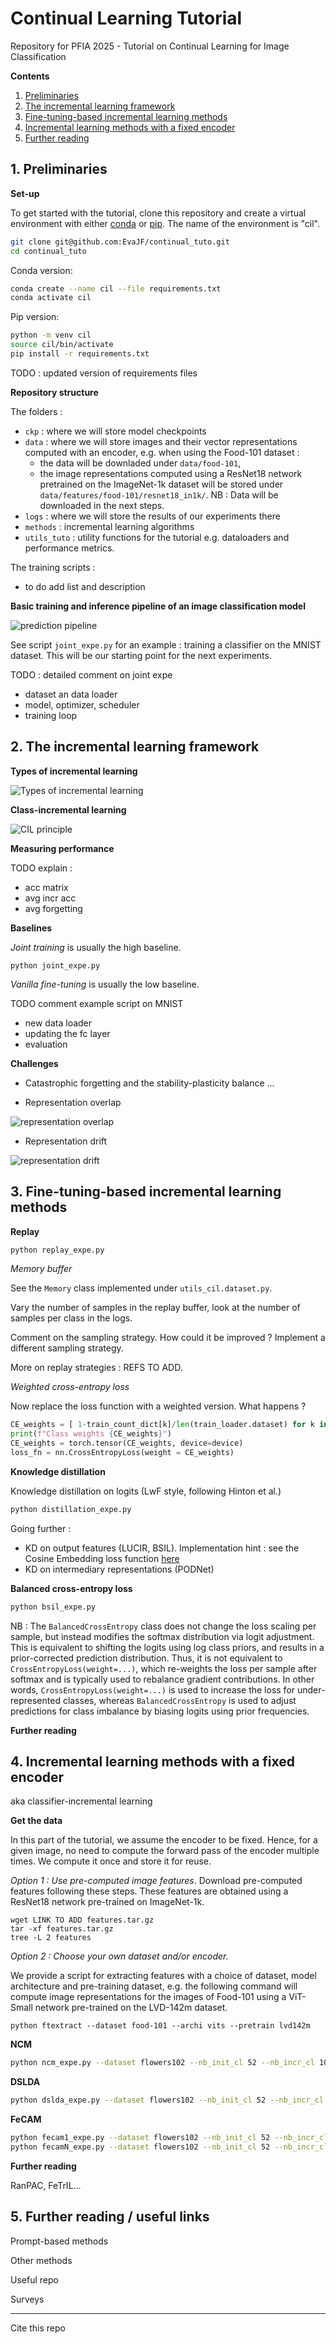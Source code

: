 # Continual Learning Tutorial

Repository for PFIA 2025 - Tutorial on Continual Learning for Image Classification

__Contents__

1. [Preliminaries](#part1)
2. [The incremental learning framework](#part2)
3. [Fine-tuning-based incremental learning methods](#part3)
4. [Incremental learning methods with a fixed encoder](#part4)
5. [Further reading](#part5)


## 1. Preliminaries <a name="part1"></a>

__Set-up__

To get started with the tutorial, clone this repository and 
create a virtual environment with either [conda](https://docs.conda.io/projects/conda/en/latest/user-guide/tasks/manage-environments.html) or [pip](https://python-guide-pt-br.readthedocs.io/fr/latest/dev/virtualenvs.html).
The name of the environment is "cil".

```bash
git clone git@github.com:EvaJF/continual_tuto.git
cd continual_tuto
````
Conda version:
```bash
conda create --name cil --file requirements.txt
conda activate cil
```
Pip version:
```bash
python -m venv cil
source cil/bin/activate 
pip install -r requirements.txt
```

TODO : updated version of requirements files

__Repository structure__

The folders : 
* `ckp` : where we will store model checkpoints
* `data` : where we will store images and their vector representations computed with an encoder, e.g. when using the Food-101 dataset :
    - the data will be downladed under `data/food-101`, 
    - the image representations computed using a ResNet18 network pretrained on the ImageNet-1k dataset will be stored under `data/features/food-101/resnet18_in1k/`.
NB : Data will be downloaded in the next steps. 
* `logs` : where we will store the results of our experiments there
* `methods` : incremental learning algorithms
* `utils_tuto` : utility functions for the tutorial e.g. dataloaders and performance metrics.

The training scripts : 
* to do add list and description

__Basic training and inference pipeline of an image classification model__

<img src="media/pred_pipeline.png" alt="prediction pipeline">

See script `joint_expe.py` for an example : training a classifier on the MNIST dataset. This will be our starting point for the next experiments. 

TODO : detailed comment on joint expe
* dataset an data loader
* model, optimizer, scheduler
* training loop

## 2. The incremental learning framework <a name="part2"></a>

__Types of incremental learning__

<img src="media/IL_types.png" alt="Types of incremental learning">

__Class-incremental learning__

<img src="media/cil_principle.png" alt="CIL principle">

__Measuring performance__

TODO explain : 
- acc matrix 
- avg incr acc 
- avg forgetting

__Baselines__

*Joint training* is usually the high baseline.

```
python joint_expe.py
```

*Vanilla fine-tuning* is usually the low baseline. 

TODO comment example script on MNIST
* new data loader
* updating the fc layer
* evaluation

__Challenges__

* Catastrophic forgetting and the stability-plasticity balance
...

* Representation overlap
<img src="media/representation_overlap.png" alt="representation overlap">

* Representation drift
<img src="media/representation_drift.png" alt="representation drift">


## 3. Fine-tuning-based incremental learning methods <a name="part3"></a>

__Replay__

```bash
python replay_expe.py
```

*Memory buffer*

See the `Memory` class implemented under `utils_cil.dataset.py`.

Vary the number of samples in the replay buffer, look at the number of samples per class in the logs.

Comment on the sampling strategy. How could it be improved ? Implement a different sampling strategy. 

More on replay strategies : REFS TO ADD.

*Weighted cross-entropy loss*

Now replace the loss function with a weighted version. What happens ?

```python
CE_weights = [ 1-train_count_dict[k]/len(train_loader.dataset) for k in range(nb_curr_cl)]
print(f"Class weights {CE_weights}")
CE_weights = torch.tensor(CE_weights, device=device)
loss_fn = nn.CrossEntropyLoss(weight = CE_weights)
```


__Knowledge distillation__

Knowledge distillation on logits (LwF style, following Hinton et al.)

```bash
python distillation_expe.py
```

Going further : 
* KD on output features (LUCIR, BSIL). Implementation hint : see the Cosine Embedding loss function [here](https://docs.pytorch.org/docs/stable/generated/torch.nn.CosineEmbeddingLoss.html)
* KD on intermediary representations (PODNet)

__Balanced cross-entropy loss__

```bash
python bsil_expe.py
```

NB : The `BalancedCrossEntropy` class does not change the loss scaling per sample, but instead modifies the softmax distribution via logit adjustment. This is equivalent to shifting the logits using log class priors, and results in a prior-corrected prediction distribution. Thus, it is not equivalent to `CrossEntropyLoss(weight=...)`, which re-weights the loss per sample after softmax and is typically used to rebalance gradient contributions. In other words, `CrossEntropyLoss(weight=...)` is used to increase the loss for under-represented classes, whereas `BalancedCrossEntropy` is used to adjust predictions for class imbalance by biasing logits using prior frequencies.

__Further reading__

## 4. Incremental learning methods with a fixed encoder <a name="part4"></a>

aka classifier-incremental learning 

__Get the data__

In this part of the tutorial, we assume the encoder to be fixed. Hence, for a given image, no need to compute the forward pass of the encoder multiple times. We compute it once and store it for reuse. 

*Option 1 : Use pre-computed image features*. Download pre-computed features following these steps. These features are obtained using a ResNet18 network pre-trained on ImageNet-1k.

```
wget LINK TO ADD features.tar.gz
tar -xf features.tar.gz
tree -L 2 features
```

*Option 2 : Choose your own dataset and/or encoder.*

We provide a script for extracting features with a choice of dataset, model architecture and pre-training dataset, e.g. the following command will compute image representations for the images of Food-101 using a ViT-Small network pre-trained on the LVD-142m dataset.

```
python ftextract --dataset food-101 --archi vits --pretrain lvd142m
```

__NCM__

```bash
python ncm_expe.py --dataset flowers102 --nb_init_cl 52 --nb_incr_cl 10 --nb_tot_cl 102 
```

__DSLDA__

```bash
python dslda_expe.py --dataset flowers102 --nb_init_cl 52 --nb_incr_cl 10 --nb_tot_cl 102 
```

__FeCAM__

```bash
python fecam1_expe.py --dataset flowers102 --nb_init_cl 52 --nb_incr_cl 10 --nb_tot_cl 102 
python fecamN_expe.py --dataset flowers102 --nb_init_cl 52 --nb_incr_cl 10 --nb_tot_cl 102
```

__Further reading__

RanPAC, FeTrIL...


## 5. Further reading / useful links <a name="part5"></a>

Prompt-based methods

Other methods

Useful repo

Surveys

____

Cite this repo 
